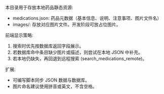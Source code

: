 本目录用于存放本地药品静态资源:

- medications.json: 药品元数据（基本信息、说明、注意事项、图片文件名）
- images/: 存放对应图片文件。开发阶段可放占位图片。

前端显示策略:
1. 搜索时优先按数据库返回字段展示。
2. 若数据库命中条目缺少图片或描述，则尝试在本地 JSON 中补充。
3. 若本地仍缺失，再回退到远程搜索 (search_medications_remote)。

扩展:
- 可编写脚本同步 JSON 数据与数据库。
- 图片命名建议使用拼音或英文，不含空格。
